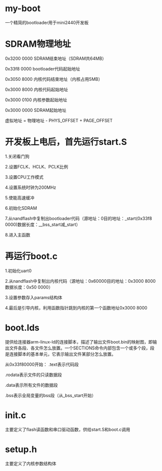 # my-boot
一个精简的bootloader用于mini2440开发板

# SDRAM物理地址

0x3200 0000 SDRAM结束地址（SDRAM共64MB）

0x33f8 0000 bootloader代码起始地址

0x3050 8000 内核代码结束地址（内核占用5MB）

0x3000 8000 内核代码起始地址

0x3000 0100 内核参数起始地址

0x3000 0000 SDRAM起始地址

虚拟地址 = 物理地址 - PHYS_OFFSET + PAGE_OFFSET

# 开发板上电后，首先运行start.S
1.关闭看门狗

2.设置FCLK、HCLK、PCLK比例

3.设置CPU工作模式

4.设置系统时钟为200MHz

5.使能高速缓冲

6.初始化SDRAM

7.从nandflash中复制出bootloader代码（源地址：0目的地址：_start(0x33f8 0000)数据长度：__bss_start减_start）

8.进入主函数

# 再运行boot.c
1.初始化uart0

2.从nandflash中复制出内核代码（源地址：0x60000目的地址：0x3000 8000数据长度：0x50 0000）

3.设置参数存入params结构体

4.最后是引导内核，利用函数指针跳到内核的第一个函数地址0x3000 8000

# boot.lds
提供给连接器arm-linux-ld的连接脚本，描述了输出文件boot.bin的映射图，即输出文件各段、各文件怎么放置。一个SECTIONS命令内部包含一个或多个段，段是连接脚本的基本单元，它表示输出文件某部分怎么放置。

从0x33f80000开始：
.text表示代码段

.rodata表示文件的只读数据段

.data表示所有文件的数据段

.bss表示全局变量的bss段（从_bss_start开始）

# init.c
主要定义了flash读函数和串口驱动函数，供给start.S和boot.c调用

# setup.h
主要定义了内核参数结构体
